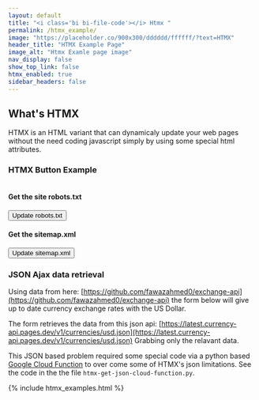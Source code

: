 ```yaml
---
layout: default
title: "<i class='bi bi-file-code'></i> Htmx "
permalink: /htmx_example/
image: "https://placeholder.co/900x300/dddddd/ffffff/?text=HTMX"
header_title: "HTMX Example Page"
image_alt: "Htmx Examle page image"
nav_display: false
show_top_link: false
htmx_enabled: true
sidebar_headers: false
---
```

## What's HTMX

HTMX is an HTML variant that can dynamicaly update your web pages without the need coding javascript simply by using some special html attributes.

### HTMX Button Example 

<pre class="bg-light" id="res-div"></pre>

#### Get the site robots.txt

<button class="btn-sm btn-secondary" id="btn1" hx-get="{{ '/robots.txt' | relative_url }}" hx-trigger="click" hx-target="#res-div">Update robots.txt</button>

#### Get the sitemap.xml

<button class="btn-sm btn-secondary" id="btn2" hx-get="{{ '/sitemap.xml' | relative_url }}" hx-trigger="click" hx-target="#res-div">Update sitemap.xml</button>

### JSON Ajax data retrieval

Using data from here: [https://github.com/fawazahmed0/exchange-api](https://github.com/fawazahmed0/exchange-api) the form below will give up to date currency exchange rates with the US Dollar.

The form retrieves the data from this json api: [https://latest.currency-api.pages.dev/v1/currencies/usd.json](https://latest.currency-api.pages.dev/v1/currencies/usd.json) Grabbing only the relavant data. 

This JSON based problem required some special code via a python based [Google Cloud Function](https://cloud.google.com/functions) to over come some of HTMX's json limitations. See the code in the the file `htmx-get-json-cloud-function.py`.

{% include htmx_examples.html %}

